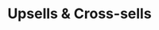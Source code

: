 ---
layout: app
permalink: upsells/index.html
title: Upsells & Cross-sells
appTitle: Upsells & Cross-sells
eleventyNavigation:
  key: upsells
  title: Upsells & Cross-sells
  parent: help-center
tags: upsells
---